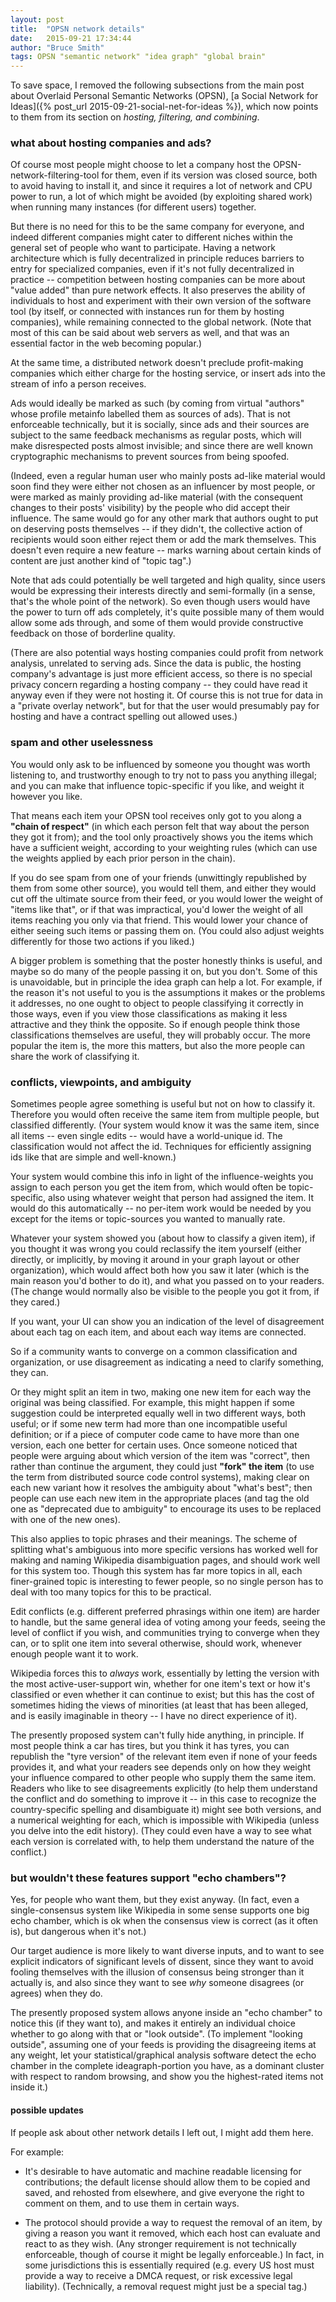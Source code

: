 ```yaml
---
layout: post
title:  "OPSN network details"
date:   2015-09-21 17:34:44
author: "Bruce Smith"
tags: OPSN "semantic network" "idea graph" "global brain"
---
```


To save space, I removed the following subsections from the main post about Overlaid Personal Semantic Networks (OPSN),
[a Social Network for Ideas]({% post_url 2015-09-21-social-net-for-ideas %}),
which now points to them from its section on *hosting, filtering, and combining*.


### what about hosting companies and ads?

Of course most people might choose to let a company host the OPSN-network-filtering-tool for them,
even if its version was closed source,
both to avoid having to install it,
and since it requires a lot of network and CPU power to run,
a lot of which might be avoided (by exploiting shared work)
when running many instances (for different users) together.

But there is no need for this to be the same company for everyone,
and indeed different companies might cater to different niches within the general set of people who want to participate.
Having a network architecture which is fully decentralized in principle
reduces barriers to entry for specialized companies, even if it's not fully decentralized in practice --
competition between hosting companies can be more about "value added" than pure network effects.
It also preserves the ability of individuals to host and experiment with their own version of the software tool
(by itself, or connected with instances run for them by hosting companies),
while remaining connected to the global network.
(Note that most of this can be said about web servers as well,
and that was an essential factor in the web becoming popular.)

At the same time, a distributed network doesn't preclude profit-making companies which either charge for the hosting service,
or insert ads into the stream of info a person receives.

Ads would ideally be marked as such
(by coming from virtual "authors" whose profile metainfo labelled them as sources of ads).
That is not enforceable technically, but it is socially,
since ads and their sources are subject to the same feedback mechanisms as regular posts,
which will make disrespected posts almost invisible;
and since there are well known cryptographic mechanisms to prevent sources from being spoofed.

(Indeed, even a regular human user who mainly posts ad-like material
would soon find they were either not chosen as an influencer by most people,
or were marked as mainly providing ad-like material (with the consequent changes to their posts' visibility)
by the people who did accept their influence.
The same would go for any other mark that authors ought to put on deserving posts themselves -- if they didn't,
the collective action of recipients would soon either reject them or add the mark themselves.
This doesn't even require a new feature --
marks warning about certain kinds of content are just another kind of "topic tag".)

Note that ads could potentially be well targeted and high quality,
since users would be expressing their interests directly and semi-formally
(in a sense, that's the whole point of the network).
So even though users would have the power to turn off ads completely,
it's quite possible many of them would allow some ads through,
and some of them would provide constructive feedback on those of borderline quality.

(There are also potential ways hosting companies could profit from network analysis,
unrelated to serving ads. Since the data is public, the hosting company's advantage is just more efficient access,
so there is no special privacy concern regarding a hosting company --
they could have read it anyway even if they were not hosting it.
Of course this is not true for data in a "private overlay network",
but for that the user would presumably pay for hosting and have a contract spelling out allowed uses.)

### spam and other uselessness

You would only ask to be influenced by someone you thought was worth listening to,
and trustworthy enough to try not to pass you anything illegal;
and you can make that influence topic-specific if you like, and weight it however you like.

That means each item your OPSN tool receives only got to you along a **"chain of respect"**
(in which each person felt that way about the person they got it from);
and the tool only proactively shows you the items which have a sufficient weight,
according to your weighting rules (which can use the weights applied by each prior person in the chain).

If you do see spam from one of your friends (unwittingly republished by them from some other source),
you would tell them, and either they would cut off the ultimate source from their feed,
or you would lower the weight of "items like that", or if that was impractical,
you'd lower the weight of all items reaching you only via that friend.
This would lower your chance of either seeing such items or passing them on.
(You could also adjust weights differently for those two actions if you liked.)

A bigger problem is something that the poster honestly thinks is useful, and maybe so do many of the people passing it on,
but you don't. Some of this is unavoidable, but in principle the idea graph can help a lot.
For example, if the reason it's not useful to you is the assumptions it makes or the problems it addresses,
no one ought to object to people classifying it correctly in those ways,
even if you view those classifications as making it less attractive and they think the opposite.
So if enough people think those classifications themselves are useful, they will probably occur.
The more popular the item is, the more this matters, but also the more people can share the work of classifying it.


### conflicts, viewpoints, and ambiguity

Sometimes people agree something is useful but not on how to classify it.
Therefore you would often receive the same item from multiple people, but classified differently.
(Your system would know it was the same item, since all items -- even single edits -- would have a world-unique id.
The classification would not affect the id. Techniques for efficiently assigning ids like that are simple and well-known.)

Your system would combine this info
in light of the influence-weights you assign to each person you get the item from,
which would often be topic-specific,
also using whatever weight that person had assigned the item. It would do this automatically --
no per-item work would be needed by you except for the items or topic-sources you wanted to manually rate.

Whatever your system showed you (about how to classify a given item),
if you thought it was wrong you could reclassify the item yourself
(either directly, or implicitly, by moving it around in your graph layout or other organization),
which would affect both how you saw it later (which is the main reason you'd bother to do it),
and what you passed on to your readers. (The change would normally also be visible to the people you got it from, if they cared.)

If you want, your UI can show you an indication of the level of disagreement about each tag on each item,
and about each way items are connected.

So if a community wants to converge on a common classification and organization, 
or use disagreement as indicating a need to clarify something, they can.

Or they might split an item in two, making one new item for each way the original was being classified.
For example, this might happen if some suggestion could be interpreted equally well in two different ways, both useful;
or if some new term had more than one incompatible useful definition;
or if a piece of computer code came to have more than one version, each one better for certain uses.
Once someone noticed that people were arguing about which version of the item was "correct",
then rather than continue the argument,
they could just **"fork" the item** (to use the term from distributed source code control systems),
making clear on each new variant how it resolves the ambiguity about "what's best";
then people can use each new item in the appropriate places
(and tag the old one as "deprecated due to ambiguity" to encourage its uses to be replaced with one of the new ones).

This also applies to topic phrases and their meanings. The scheme of splitting what's ambiguous into more specific versions
has worked well for making and naming Wikipedia disambiguation pages, and should work well for this system too.
Though this system has far more topics in all,
each finer-grained topic is interesting to fewer people,
so no single person has to deal with too many topics for this to be practical.

Edit conflicts (e.g. different preferred phrasings within one item) are harder to handle,
but the same general idea of voting among your feeds,
seeing the level of conflict if you wish,
and communities trying to converge when they can, or to split one item into several otherwise,
should work, whenever enough people want it to work.

Wikipedia forces this to *always* work, essentially by letting the version with the most active-user-support win,
whether for one item's text or how it's classified or even whether it can continue to exist;
but this has the cost of sometimes hiding the views of minorities
(at least that has been alleged, and is easily imaginable in theory -- I have no direct experience of it).

The presently proposed system can't fully hide anything, in principle.
If most people think a car has tires, but you think it has tyres,
you can republish the "tyre version" of the relevant item even if none of your feeds provides it,
and what your readers see depends only on how they weight your influence compared to other people who supply them the same item.
Readers who like to see disagreements explicitly (to help them understand the conflict and do something to improve it --
in this case to recognize the country-specific spelling and disambiguate it)
might see both versions, and a numerical weighting for each, which is impossible with Wikipedia
(unless you delve into the edit history).
(They could even have a way to see what each version is correlated with, to help them understand the nature of the conflict.)


### but wouldn't these features support "echo chambers"?

Yes, for people who want them, but they exist anyway.
(In fact, even a single-consensus system like Wikipedia in some sense supports one big echo chamber,
which is ok when the consensus view is correct (as it often is),
but dangerous when it's not.)

Our target audience is more likely to want diverse inputs,
and to want to see explicit indicators of significant levels of dissent,
since they want to avoid fooling themselves
with the illusion of consensus being stronger than it actually is,
and also since they want to see *why* someone disagrees (or agrees) when they do.

The presently proposed system allows anyone inside an "echo chamber" to notice this (if they want to),
and makes it entirely an individual choice whether to go along with that or "look outside".
(To implement "looking outside", assuming one of your feeds is providing the disagreeing items at any weight,
let your statistical/graphical analysis software detect the echo chamber in the complete ideagraph-portion you have,
as a dominant cluster with respect to random browsing,
and show you the highest-rated items not inside it.)


#### possible updates

If people ask about other network details I left out, I might add them here.

For example:

* It's desirable to have automatic and machine readable licensing for contributions;
the default license should allow them to be copied and saved, and rehosted from elsewhere,
and give everyone the right to comment on them, and to use them in certain ways.

* The protocol should provide a way to request the removal of an item, by giving a reason you want it removed,
which each host can evaluate and react to as they wish.
(Any stronger requirement is not technically enforceable, though of course it might be legally enforceable.)
In fact, in some jurisdictions this is essentially required
(e.g. every US host must provide a way to receive a DMCA request, or risk excessive legal liability).
(Technically, a removal request might just be a special tag.)

